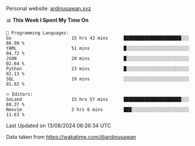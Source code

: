 Personal website: [ardinusawan.xyz](https://ardinusawan.xyz)

<!--START_SECTION:waka-->
📊 **This Week I Spent My Time On** 

```text
💬 Programming Languages: 
Go                       15 hrs 42 mins      ██████████████████████░░░   86.99 % 
YAML                     51 mins             █░░░░░░░░░░░░░░░░░░░░░░░░   04.72 % 
JSON                     28 mins             █░░░░░░░░░░░░░░░░░░░░░░░░   02.64 % 
Python                   23 mins             █░░░░░░░░░░░░░░░░░░░░░░░░   02.13 % 
SQL                      19 mins             ░░░░░░░░░░░░░░░░░░░░░░░░░   01.82 % 

🔥 Editors: 
GoLand                   15 hrs 57 mins      ██████████████████████░░░   88.37 % 
Neovim                   2 hrs 6 mins        ███░░░░░░░░░░░░░░░░░░░░░░   11.63 % 
```


 Last Updated on 13/08/2024 06:26:34 UTC
<!--END_SECTION:waka-->
Data taken from https://wakatime.com/@ardinusawan
